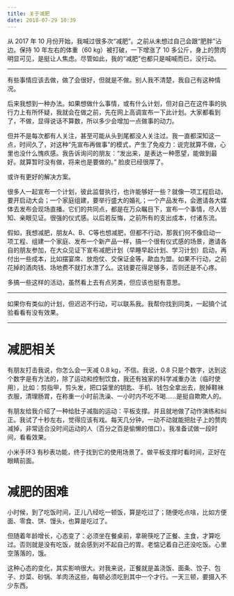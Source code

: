 ```yaml
---
title: 关于减肥
date: 2018-07-29 10:39
---
```


从 2017 年 10 月份开始，我喊过很多次“减肥”。之前从未想过自己会跟“肥胖”沾边。保持 10 年左右的体重（60 kg）被打破，一下增涨了 10 多公斤，身上的赘肉明显可见，是挺让人焦虑。尽管如此，我的“减肥”也都只是喊喊而已，没行动。

<!--more-->

---

有些事情应该去做，做了会很好，但就是不做。别人我不清楚，我自己有这种情况。

后来我想到一种办法。如果想做什么事情，或有什么计划，但对自己在这件事的执行力上有所怀疑，我就会在做之前，先在网上高调宣布一下此计划。大家都看到了，不做，显得说话不算数，所以多少会增加一点做事的动力。

但并不是每次都有人关注，甚至可能从头到尾都没人关注过。我一直都深知这一点，时间久了，对这种“先宣布再做事”的模式，产生了免疫力：说完就算不做，心里也没什么愧疚感。我告诉询问的朋友：“发出来，是表达一种愿望，能做到最好。就算暂时没有做，将来也是要做的。” 脸皮已经很厚了。

或许有更好的解决方案。

很多人一起宣布一个计划，彼此监督执行，也许能够好一些？就像一项工程启动，要开启动大会；一个家庭组建，要举行盛大的婚礼；一个产品发布，会邀请各大媒体去发布会现场直播。它们的共同点，都是在万众瞩目下，宣布一个事情，尽人皆知、亲眼见证。很强的仪式感。以后若反悔，之前所有的支出成本，付诸东流。

假如，我想减肥，朋友A、B、C等也想减肥，但都不行动，那我们何不像启动一项工程、组建一个家庭、发布一个新产品一样，搞一个很有仪式感的场景，邀请各自的朋友参加，在大众见证下宣布减肥计划（早睡早起计划、学习计划）启动，再付出一些成本，比如摆宴席、放炮仗、交保证金等，歃血为盟。如果不行动，之前花掉的酒肉钱、场地费不就打水漂了么。这钱要花得足够多，否则还是不心疼。

多搞一些这样的活动，虽然看上去有点另类，但应该也挺有意思。

---

如果你有类似的计划，但迟迟不行动，可以联系我。我帮你找到同类，一起搞个试验看看有没有效果。

---

# 减肥相关

有朋友打击我说，你怎么会一天减 0.8 kg，不信。我说，0.8 只是个数字，达到这个数字是有方法的，除了运动和控制饮食，我还有独家的科学减重办法（临时使用），比如：剪指甲，剪头发，把口袋里的钥匙、手机、钱包全拿出去，脱掉鞋袜衣服，清理肠胃，在称重一小时前洗澡、一小时内不吃不喝……是挺自欺欺人的。

有朋友给我介绍了一种给肚子减脂的运动：平板支撑。并且就地做了动作演练和纠正。我试了十秒左右，觉得应该有戏。每天几分钟，一动不动就能把肚子上的赘肉减掉，非常适合没时间运动的人（百分之百是偷懒的借口）。我准备试做一段时间，看看效果。

小米手环3 有秒表功能，终于找到它的使用场景了。做平板支撑时看时间，正好在眼睛前面。

# 减肥的困难

小时候，到了吃饭时间，正儿八经吃一顿饭，算是吃过了；随便吃点啥，比如方便面、零食、饼、馒头，也算是吃过了。

但随着年龄增长，心态变了：必须坐在餐桌前，拿碗筷吃了正餐、主食，才算吃过。否则就是没有吃饭，就会感到对不起自己的胃。老惦记着自己还没吃饭。心里空落落的，饿。

这种心态的变化，其实影响很大。对我来说，正餐就是盖浇饭、面条、饺子、包子、炒菜、砂锅、羊肉汤这些，每顿必须吃到其中一个才行。一天三顿，要摄入不少东西。
